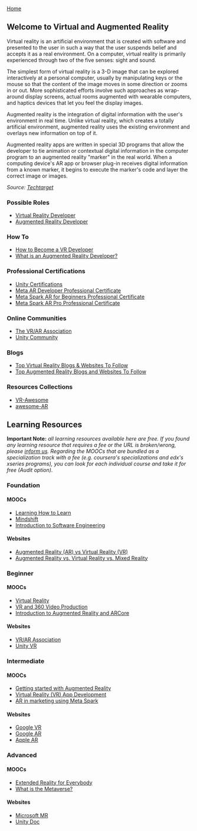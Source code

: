 [Home](index.md)
## Welcome to Virtual and Augmented Reality

Virtual reality is an artificial environment that is created with software and presented to the user in such a way that the user suspends belief and accepts it as a real environment. On a computer, virtual reality is primarily experienced through two of the five senses: sight and sound.

The simplest form of virtual reality is a 3-D image that can be explored interactively at a personal computer, usually by manipulating keys or the mouse so that the content of the image moves in some direction or zooms in or out. More sophisticated efforts involve such approaches as wrap-around display screens, actual rooms augmented with wearable computers, and haptics devices that let you feel the display images.

Augmented reality is the integration of digital information with the user's environment in real time. Unlike virtual reality, which creates a totally artificial environment, augmented reality uses the existing environment and overlays new information on top of it.

Augmented reality apps are written in special 3D programs that allow the developer to tie animation or contextual digital information in the computer program to an augmented reality "marker" in the real world. When a computing device's AR app or browser plug-in receives digital information from a known marker, it begins to execute the marker's code and layer the correct image or images.

*Source: [Techtarget](https://whatis.techtarget.com/definition/virtual-reality)*

### Possible Roles

- [Virtual Reality Developer](https://hired.com/job-roles/ar-vr-engineer)
- [Augmented Reality Developer](https://hired.com/job-roles/ar-vr-engineer)

### How To

- [How to Become a VR Developer](https://blog.udemy.com/how-to-become-a-vr-developer/)
- [What is an Augmented Reality Developer?](https://aloa.co/blog/what-is-an-augmented-reality-developer)

### Professional Certifications

- [Unity Certifications](https://certification.unity.com/)
- [Meta AR Developer Professional Certificate](https://www.coursera.org/professional-certificates/meta-ar-developer)
- [Meta Spark AR for Beginners Professional Certificate](https://www.edx.org/professional-certificate/meta-spark-ar-for-beginners)
- [Meta Spark AR Pro Professional Certificate](https://www.edx.org/certificates/professional-certificate/meta-spark-ar-pro)

### Online Communities

- [The VR/AR Association](http://www.thevrara.com/)
- [Unity Community](https://unity.com/community)

### Blogs

- [Top Virtual Reality Blogs & Websites To Follow](https://blog.feedspot.com/virtual_reality_blogs/)
- [Top Augmented Reality Blogs and Websites To Follow](https://blog.feedspot.com/augmented_reality_blogs/)

### Resources Collections

- [VR-Awesome](https://github.com/Vytek/VR-Awesome)
- [awesome-AR](https://github.com/kidult00/awesome-AR)

## Learning Resources

**Important Note:** *all learning resources available here are free. If you found any learning resource that requires a fee or the URL is broken/wrong, please [inform us](https://github.com/ayshahrah/seg/issues). Regarding the MOOCs that are bundled as a specialization track with a fee (e.g. coursera's specializations and edx's xseries programs), you can look for each individual course and take it for free (Audit option).*

### Foundation

#### MOOCs

- [Learning How to Learn](https://www.coursera.org/learn/learning-how-to-learn)
- [Mindshift](https://www.coursera.org/learn/mindshift)
- [Introduction to Software Engineering](https://www.coursera.org/learn/introduction-to-software-engineering)

#### Websites

- [Augmented Reality (AR) vs Virtual Reality (VR)](https://www.guru99.com/difference-between-ar-vr.html)
- [Augmented Reality vs. Virtual Reality vs. Mixed Reality](https://www.toptal.com/designers/ui/augmented-reality-vs-virtual-reality-vs-mixed-reality)

### Beginner

#### MOOCs

- [Virtual Reality](https://www.coursera.org/specializations/virtual-reality)
- [VR and 360 Video Production](https://www.coursera.org/learn/360-vr-video-production)
- [Introduction to Augmented Reality and ARCore](https://www.coursera.org/learn/ar)

#### Websites

- [VR/AR Association](https://www.thevrara.com/)
- [Unity VR](https://learn.unity.com/course/create-with-vr)

### Intermediate

#### MOOCs

- [Getting started with Augmented Reality](https://www.coursera.org/learn/augmented-reality)
- [Virtual Reality (VR) App Development](https://www.edx.org/certificates/professional-certificate/ucsandiegox-virtual-reality-app-development)
- [AR in marketing using Meta Spark](https://www.coursera.org/learn/ar-in-marketing-using-meta-spark-specialization)

#### Websites

- [Google VR](https://developers.google.com/vr/)
- [Google AR](https://developers.google.com/ar/)
- [Apple AR](https://developer.apple.com/augmented-reality/)

### Advanced

#### MOOCs

- [Extended Reality for Everybody](https://www.coursera.org/specializations/extended-reality-for-everybody)
- [What is the Metaverse?](https://www.coursera.org/learn/what-is-the-metaverse)

#### Websites

- [Microsoft MR](https://developer.microsoft.com/en-us/mixed-reality/)
- [Unity Doc](https://docs.unity3d.com/Manual/index.html)
